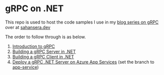 # gRPC on .NET

This repo is used to host the code samples I use in my [blog series on gRPC](https://sahansera.dev/introduction-to-grpc/) over at [sahansera.dev](https://sahansera.dev/)

The order to follow through is as below.

1. [Introduction to gRPC](https://sahansera.dev/introduction-to-grpc)
2. [Building a gRPC Server in .NET](https://sahansera.dev/building-grpc-server-dotnet)
3. [Building a gRPC Client in .NET](https://sahansera.dev/building-grpc-client-dotnet)
4. [Deploy a gRPC .NET Server on Azure App Services](https://sahansera.dev/deploying-dotnet-grpc-service-azure-app-services/) (set the branch to [app-service](https://github.com/sahansera/dotnet-grpc/tree/app-service))
